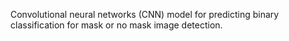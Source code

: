 Convolutional neural networks (CNN) model for predicting binary classification for mask or no mask image detection.
